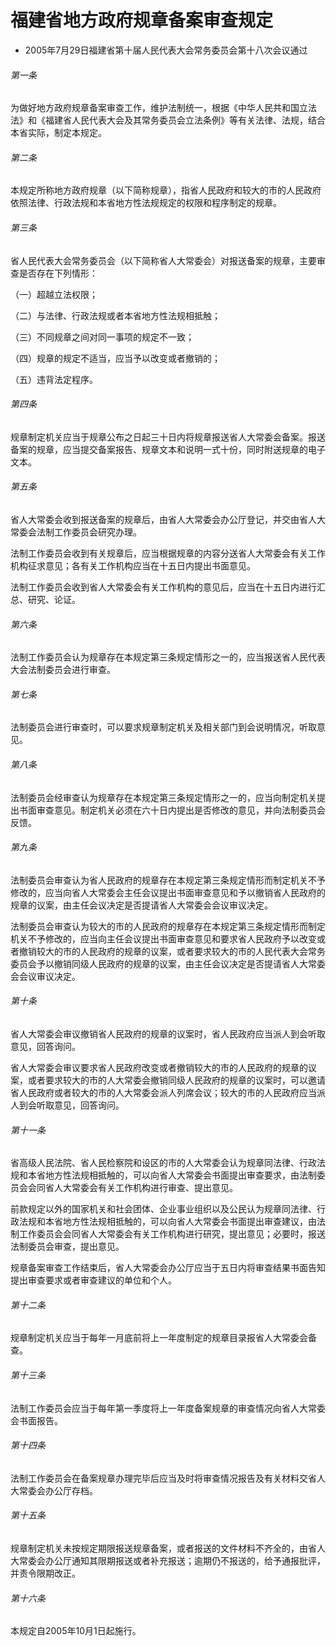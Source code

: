 # 福建省地方政府规章备案审查规定

- 2005年7月29日福建省第十届人民代表大会常务委员会第十八次会议通过

<!-- INFO END -->

###### 第一条

为做好地方政府规章备案审查工作，维护法制统一，根据《中华人民共和国立法法》和《福建省人民代表大会及其常务委员会立法条例》等有关法律、法规，结合本省实际，制定本规定。

###### 第二条

本规定所称地方政府规章（以下简称规章），指省人民政府和较大的市的人民政府依照法律、行政法规和本省地方性法规规定的权限和程序制定的规章。

###### 第三条

省人民代表大会常务委员会（以下简称省人大常委会）对报送备案的规章，主要审查是否存在下列情形：

（一）超越立法权限；

（二）与法律、行政法规或者本省地方性法规相抵触；

（三）不同规章之间对同一事项的规定不一致；

（四）规章的规定不适当，应当予以改变或者撤销的；

（五）违背法定程序。

###### 第四条

规章制定机关应当于规章公布之日起三十日内将规章报送省人大常委会备案。报送备案的规章，应当提交备案报告、规章文本和说明一式十份，同时附送规章的电子文本。

###### 第五条

省人大常委会收到报送备案的规章后，由省人大常委会办公厅登记，并交由省人大常委会法制工作委员会研究办理。

法制工作委员会收到有关规章后，应当根据规章的内容分送省人大常委会有关工作机构征求意见；各有关工作机构应当在十五日内提出书面意见。

法制工作委员会收到省人大常委会有关工作机构的意见后，应当在十五日内进行汇总、研究、论证。

###### 第六条

法制工作委员会认为规章存在本规定第三条规定情形之一的，应当报送省人民代表大会法制委员会进行审查。

###### 第七条

法制委员会进行审查时，可以要求规章制定机关及相关部门到会说明情况，听取意见。

###### 第八条

法制委员会经审查认为规章存在本规定第三条规定情形之一的，应当向制定机关提出书面审查意见。制定机关必须在六十日内提出是否修改的意见，并向法制委员会反馈。

###### 第九条

法制委员会审查认为省人民政府的规章存在本规定第三条规定情形而制定机关不予修改的，应当向省人大常委会主任会议提出书面审查意见和予以撤销省人民政府的规章的议案，由主任会议决定是否提请省人大常委会会议审议决定。

法制委员会审查认为较大的市的人民政府的规章存在本规定第三条规定情形而制定机关不予修改的，应当向主任会议提出书面审查意见和要求省人民政府予以改变或者撤销较大的市的人民政府的规章的议案，或者要求较大的市的人民代表大会常务委员会予以撤销同级人民政府的规章的议案，由主任会议决定是否提请省人大常委会会议审议决定。

###### 第十条

省人大常委会审议撤销省人民政府的规章的议案时，省人民政府应当派人到会听取意见，回答询问。

省人大常委会审议要求省人民政府改变或者撤销较大的市的人民政府的规章的议案，或者要求较大的市的人大常委会撤销同级人民政府的规章的议案时，可以邀请省人民政府或者较大的市的人大常委会派人列席会议；较大的市的人民政府应当派人到会听取意见，回答询问。

###### 第十一条

省高级人民法院、省人民检察院和设区的市的人大常委会认为规章同法律、行政法规和本省地方性法规相抵触的，可以向省人大常委会书面提出审查要求，由法制委员会会同省人大常委会有关工作机构进行审查、提出意见。

前款规定以外的国家机关和社会团体、企业事业组织以及公民认为规章同法律、行政法规和本省地方性法规相抵触的，可以向省人大常委会书面提出审查建议，由法制工作委员会会同省人大常委会有关工作机构进行研究，提出意见；必要时，报送法制委员会审查，提出意见。

规章备案审查工作结束后，省人大常委会办公厅应当于五日内将审查结果书面告知提出审查要求或者审查建议的单位和个人。

###### 第十二条

规章制定机关应当于每年一月底前将上一年度制定的规章目录报省人大常委会备查。

###### 第十三条

法制工作委员会应当于每年第一季度将上一年度备案规章的审查情况向省人大常委会书面报告。

###### 第十四条

法制工作委员会在备案规章办理完毕后应当及时将审查情况报告及有关材料交省人大常委会办公厅存档。

###### 第十五条

规章制定机关未按规定期限报送规章备案，或者报送的文件材料不齐全的，由省人大常委会办公厅通知其限期报送或者补充报送；逾期仍不报送的，给予通报批评，并责令限期改正。

###### 第十六条

本规定自2005年10月1日起施行。
